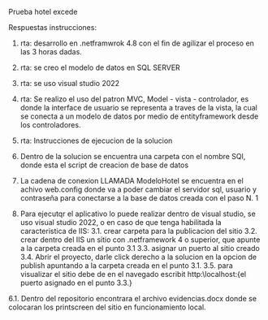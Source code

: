 Prueba hotel excede

Respuestas instrucciones:


1. rta: desarrollo en .netframwrok 4.8 con el fin de agilizar el proceso en las 3 horas dadas.
2. rta: se creo el modelo de datos en SQL SERVER
3. rta: se uso visual studio 2022
4. rta: Se realizo el uso del patron MVC, Model - vista - controlador, es donde la interface de usuario se representa a traves de la vista, la cual se conecta a un modelo de datos por medio de entityframework desde los controladores.

6. rta: Instrucciones de ejecucion de la solucion

1. Dentro de la solucion se encuentra una carpeta con el nombre SQl, donde esta el script de creacion de base de datos
2. La cadena de conexion LLAMADA ModeloHotel se encuentra en el achivo web.config donde va a poder cambiar el servidor sql, usuario y contraseña para conectarse a la base de datos creada con el paso N. 1
3. Para ejecutqr el aplicativo lo puede realizar dentro de visual studio, se uso visual studio 2022, o en caso de que tenga habilitada la caracteristica de IIS:
3.1. crear carpeta para la publicacion del sitio
3.2. crear dentro del IIS un sitio con .netframework 4 o superior, que apunte a la carpeta creada en el punto 3.1
3.3. asignar un puerto al sitio creado
3.4. Abrir el proyecto, darle click derecho a la solucion en la opcion de publish apuntando a la carpeta creada en el punto 3.1.
3.5. para visualizar el sitio debe de en el navegado escribit http:\\localhost:{el puerto asignado en el punto 3.3.}

6.1. Dentro del repositorio encontrara el archivo evidencias.docx donde se colocaran los printscreen del sitio en funcionamiento local.
